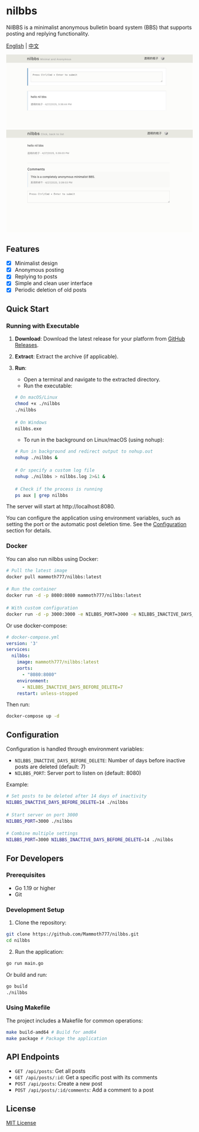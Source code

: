 # nilbbs

NilBBS is a minimalist anonymous bulletin board system (BBS) that supports posting and replying functionality.

[English](README.md) | [中文](README_zh.md)

![NilBBS Screenshot 1](images/img1.png)
![NilBBS Screenshot 2](images/img2.png)

## Features

- [x] Minimalist design
- [x] Anonymous posting
- [x] Replying to posts
- [x] Simple and clean user interface
- [x] Periodic deletion of old posts

## Quick Start

### Running with Executable

1.  **Download**: Download the latest release for your platform from [GitHub Releases](https://github.com/Mammoth777/nilbbs/releases).
2.  **Extract**: Extract the archive (if applicable).
3.  **Run**:
    *   Open a terminal and navigate to the extracted directory.
    *   Run the executable:

    ```bash
    # On macOS/Linux
    chmod +x ./nilbbs
    ./nilbbs

    # On Windows
    nilbbs.exe
    ```

    *   To run in the background on Linux/macOS (using nohup):
    
    ```bash
    # Run in background and redirect output to nohup.out
    nohup ./nilbbs &
    
    # Or specify a custom log file
    nohup ./nilbbs > nilbbs.log 2>&1 &
    
    # Check if the process is running
    ps aux | grep nilbbs
    ```

The server will start at http://localhost:8080.

You can configure the application using environment variables, such as setting the port or the automatic post deletion time. See the [Configuration](#configuration) section for details.

### Docker

You can also run nilbbs using Docker:

```bash
# Pull the latest image
docker pull mammoth777/nilbbs:latest

# Run the container
docker run -d -p 8080:8080 mammoth777/nilbbs:latest

# With custom configuration
docker run -d -p 3000:3000 -e NILBBS_PORT=3000 -e NILBBS_INACTIVE_DAYS_BEFORE_DELETE=14 mammoth777/nilbbs:latest
```

Or use docker-compose:

```yaml
# docker-compose.yml
version: '3'
services:
  nilbbs:
    image: mammoth777/nilbbs:latest
    ports:
      - "8080:8080"
    environment:
      - NILBBS_INACTIVE_DAYS_BEFORE_DELETE=7
    restart: unless-stopped
```

Then run:

```bash
docker-compose up -d
```

## Configuration

Configuration is handled through environment variables:

- `NILBBS_INACTIVE_DAYS_BEFORE_DELETE`: Number of days before inactive posts are deleted (default: 7)
- `NILBBS_PORT`: Server port to listen on (default: 8080)

Example:

```bash
# Set posts to be deleted after 14 days of inactivity
NILBBS_INACTIVE_DAYS_BEFORE_DELETE=14 ./nilbbs

# Start server on port 3000
NILBBS_PORT=3000 ./nilbbs

# Combine multiple settings
NILBBS_PORT=3000 NILBBS_INACTIVE_DAYS_BEFORE_DELETE=14 ./nilbbs
```

## For Developers

### Prerequisites

- Go 1.19 or higher
- Git

### Development Setup

1. Clone the repository:

```bash
git clone https://github.com/Mammoth777/nilbbs.git
cd nilbbs
```

2. Run the application:

```bash
go run main.go
```

Or build and run:

```bash
go build
./nilbbs
```

### Using Makefile

The project includes a Makefile for common operations:

```bash
make build-amd64 # Build for amd64
make package # Package the application
```

## API Endpoints

- `GET /api/posts`: Get all posts
- `GET /api/posts/:id`: Get a specific post with its comments
- `POST /api/posts`: Create a new post
- `POST /api/posts/:id/comments`: Add a comment to a post

## License

[MIT License](LICENSE)